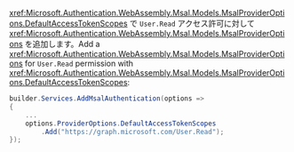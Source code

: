 <span data-ttu-id="b0478-101"><xref:Microsoft.Authentication.WebAssembly.Msal.Models.MsalProviderOptions.DefaultAccessTokenScopes> で `User.Read` アクセス許可に対して <xref:Microsoft.Authentication.WebAssembly.Msal.Models.MsalProviderOptions> を追加します。</span><span class="sxs-lookup"><span data-stu-id="b0478-101">Add a <xref:Microsoft.Authentication.WebAssembly.Msal.Models.MsalProviderOptions> for `User.Read` permission with <xref:Microsoft.Authentication.WebAssembly.Msal.Models.MsalProviderOptions.DefaultAccessTokenScopes>:</span></span>

```csharp
builder.Services.AddMsalAuthentication(options =>
{
    ...
    options.ProviderOptions.DefaultAccessTokenScopes
        .Add("https://graph.microsoft.com/User.Read");
});
```
